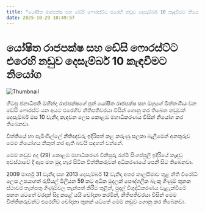 ```yaml
---
title: "යෝෂිත රාජපක්ෂ සහ ඩේසි ෆොරස්ට්ට එරෙහි නඩුව දෙසැම්බර් 10 කැඳවීමට නියෝග"
date: 2025-10-29 10:49:57
---
```


# යෝෂිත රාජපක්ෂ සහ ඩේසි ෆොරස්ට්ට එරෙහි නඩුව දෙසැම්බර් 10 කැඳවීමට නියෝග

![Thumbnail](https://helakuru.sgp1.cdn.digitaloceanspaces.com/esana/images/lib/yoshitha-desi.jpg)

හිටපු ජනාධිපති මහින්ද රාජපක්ෂගේ පුත් යෝෂිත රාජපක්ෂ සහ ඔහුගේ මිත්තණිය වන ඩේසි ෆොරස්ට් යන අයට එරෙහිව නීතිපතිවරයා විසින් ගොනු කර තිබෙන නඩුවක් දෙසැම්බර් මස 10 වැනිදා කැඳවන ලෙස කොළඹ මහාධිකරණය විසින් නියෝග කර තිබෙනවා.

විත්තියේ හා පැමිණිල්ලේ නීතිඥවරු ඉදිරිපත් කළ කරුණු සලකා බැලීමෙන් අනතුරුව මෙම නියෝගය නිකුත් කර ඇති බවයි සඳහන් වන්නේ.

මෙම නඩුව අද (29) කොළඹ මහාධිකරණ විනිසුරු රශ්මි සිංගප්පුලි ඉදිරියේ කැඳවූ අවස්ථාවේ දී ඇප මත මුදා හැර සිටින විත්තිකරුවන් අධිකරණයේ පෙනී සිට තිබෙනවා.

2009 මාර්තු 31 වැනිදා සහ 2013 දෙසැම්බර් 12 වැනිදා අතර කාලසීමාව තුළ නීති විරෝධී ලෙස උපයාගත් රුපියල් මිලියන 59 කට අධික මුදලක් පෞද්ගලික බැංකු ගිණුම් තුනක ස්ථාවර තැන්පතු ගිණුම්වල තැන්පත් කිරීම තුළින්, මුදල් විශුද්ධිකරණය වැළැක්වීමේ පනත යටතේ වරදක් සිදු කළේ යයි චෝදනා කරමින්, නීතිපතිවරයා විසින් මෙම විත්තිකරුවන්ට එරෙහිව චෝදනා තුනක් යටතේ මෙම නඩුව ගොනු කර තිබෙනවා.


